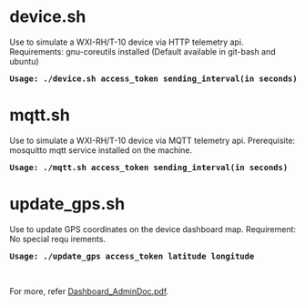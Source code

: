 # device.sh
Use to simulate a WXI-RH/T-10 device via HTTP telemetry api.
Requirements: gnu-coreutils installed (Default available in git-bash and ubuntu)
<pre><b>Usage: ./device.sh access_token sending_interval(in seconds)</b></pre>

# mqtt.sh
Use to simulate a WXI-RH/T-10 device via MQTT telemetry api.
Prerequisite: mosquitto mqtt service installed on the machine.
<pre><b>Usage: ./mqtt.sh access_token sending_interval(in seconds)</b></pre>

# update_gps.sh
Use to update GPS coordinates on the device dashboard map.
Requirement: No special requ irements.
<pre><b>Usage: ./update_gps access_token latitude longitude</b></pre><br>

For more, refer [Dashboard_AdminDoc.pdf](https://github.com/iotbang/wisense_dashboard_sdk/blob/master/Dashboard_AdminDoc.pdf).
